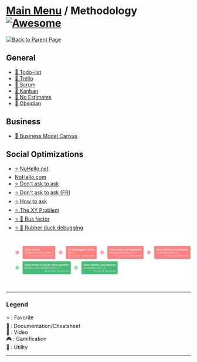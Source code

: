 # [Main Menu](../README.md) / Methodology [![Awesome](https://awesome.re/badge-flat.svg)](https://awesome.re)

[![Back to Parent Page](https://img.shields.io/badge/-Back_to_Parent_Page-blue?style=for-the-badge)](../README.md)

## General
- [:book: Todo-list](https://fr.wikipedia.org/wiki/Todo_list)
- [:wrench: Trello](https://trello.com/)
- [:book: Scrum](https://en.wikipedia.org/wiki/Scrum_(software_development))
- [:book: Kanban](https://en.wikipedia.org/wiki/Kanban)
- [:book: No Estimates](https://blog.cellenza.com/software-craftsmanship/estimer-sans-estimer/)
- [:wrench: Obsidian](https://obsidian.md)

## Business
- [:book: Business Model Canvas](https://en.wikipedia.org/wiki/Business_Model_Canvas)

## Social Optimizations
- [:star: NoHello.net](https://nohello.net/)
- [NoHello.com](https://www.nohello.com/)
- [:star: Don't ask to ask](https://dontasktoask.com)
- [:star: Don't ask to ask (FR)](https://dontasktoask.com/fr/)
- [:star: How to ask](https://stackoverflow.com/help/how-to-ask)
- [:star: The XY Problem](http://xyproblem.info/)
- [:star: :book: Bus factor](https://en.wikipedia.org/wiki/Bus_factor)
- [:star: :book: Rubber duck debugging](https://en.wikipedia.org/wiki/Rubber_duck_debugging)
![How to ask](how-to-ask.png)
---

### Legend
:star: : Favorite\
:book: : Documentation/Cheatsheet\
:movie_camera: : Video\
:video_game: : Gamification\
:wrench: : Utility

---
